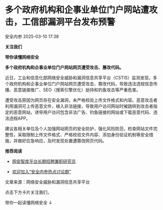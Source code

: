#  多个政府机构和企事业单位门户网站遭攻击，工信部漏洞平台发布预警   
 安全内参   2025-03-10 17:38  
  
**关注我们**  
  
  
**带你读懂网络安全**  
  
  
  
**多个政府机构和企事业单位门户网站网页遭受攻击、篡改代码。**  
  
  
近日，工业和信息化部网络安全威胁和漏洞信息共享平台（CSTIS）监测发现，多个政府机构和企事业单位门户网站网页遭受攻击、篡改代码，导致违法违规信息传播、恶意链接推广、SEO（搜索引擎优化）劫持和钓鱼攻击等严重危害。  
  
遭受攻击原因为网页存在安全漏洞，未严格校验上传文件格式和内容。恶意攻击者利用漏洞可上传恶意文件，植入非法链接，导致用户访问网站时被跳转到攻击者指定的恶意网站，诱导用户访问包含非法广告、钓鱼链接的网站或下载恶意代码、违法违规APP。  
  
建议各相关单位及个人加强网站网页的安全防护，强化风险防范，检查网站文件完整性，采取限制上传文件格式、严格校验文件内容、添加身份验证机制等安全措施，并做好应急响应，及时发现处置遭篡改网页代码。  
  
  
**推荐阅读**  
- [网安智库平台长期招聘兼职研究员](http://mp.weixin.qq.com/s?__biz=MzI4NDY2MDMwMw==&mid=2247499450&idx=2&sn=2da3ca2e0b4d4f9f56ea7f7579afc378&chksm=ebfab99adc8d308c3ba6e7a74bd41beadf39f1b0e38a39f7235db4c305c06caa49ff63a0cc1d&scene=21#wechat_redirect)  
  
  
- [欢迎加入“安全内参热点讨论群”](https://mp.weixin.qq.com/s?__biz=MzI4NDY2MDMwMw==&mid=2247501251&idx=1&sn=8b6ebecbe80c1c72317948494f87b489&chksm=ebfa82e3dc8d0bf595d039e75b446e14ab96bf63cf8ffc5d553b58248dde3424fb18e6947440&token=525430415&lang=zh_CN&scene=21#wechat_redirect)  
  
  
  
  
  
  
文章来源：网络安全威胁和漏洞信息共享平台  
  
  
点击下方卡片关注我们，  
  
带你一起读懂网络安全 ↓  
  
  
  
  
